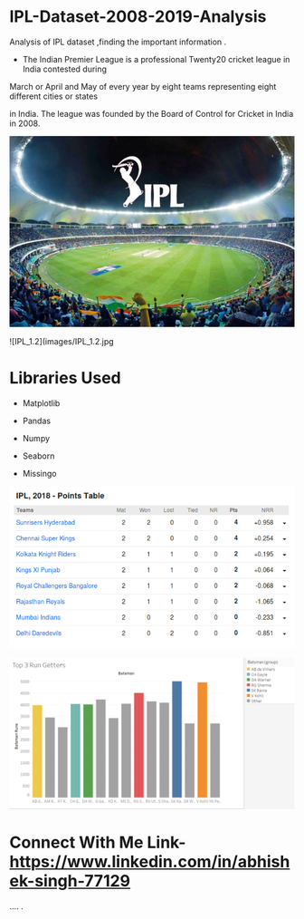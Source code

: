 # IPL-Dataset-2008-2019-Analysis

Analysis of IPL dataset ,finding the important information .

+ The Indian Premier League is a professional Twenty20 cricket league in India contested during

March or April and May of every year by eight teams representing eight different cities or states 

in India. The league was founded by the Board of Control for Cricket in India in 2008.

![image_0](images/image_0.jpg)

![IPL_1.2](images/IPL_1.2.jpg

# Libraries Used

+ Matplotlib

+ Pandas

+ Numpy

+ Seaborn

+ Missingo

![IPL_1.5](images/IPL_1.5.png)

![IPL_1](images/IPL_1.png)

# Connect With Me Link- https://www.linkedin.com/in/abhishek-singh-77129


....
.
